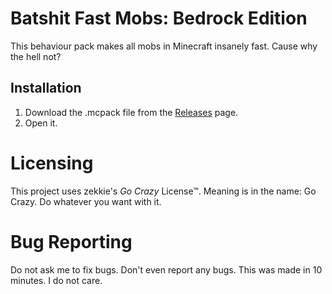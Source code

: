 # Batshit Fast Mobs: Bedrock Edition
This behaviour pack makes all mobs in Minecraft insanely fast. Cause why the hell not?

## Installation
1. Download the .mcpack file from the [Releases](https://github.com/zekticezy/batshitfastmobs/releases) page.
2. Open it.

# Licensing
This project uses zekkie's *Go Crazy* License™. Meaning is in the name: Go Crazy. Do whatever you want with it.

# Bug Reporting
Do not ask me to fix bugs. Don't even report any bugs. This was made in 10 minutes. I do not care.
